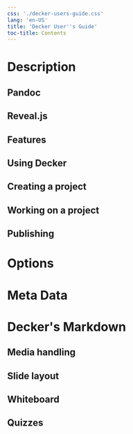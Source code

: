 ```yaml
---
css: './decker-users-guide.css'
lang: 'en-US'
title: 'Decker User''s Guide'
toc-title: Contents
---
```


# Description

## Pandoc

## Reveal.js

## Features

## Using Decker

## Creating a project

## Working on a project

## Publishing

# Options

# Meta Data

# Decker's Markdown

## Media handling

## Slide layout

## Whiteboard

## Quizzes
